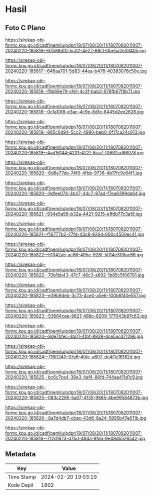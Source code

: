 # Hasil

## Foto C Plano

https://sirekap-obj-formc.kpu.go.id/cadf/pemilu/pdpr/18/07/08/20/11/1807082011007-20240220-185816--67b88df0-bc02-4e27-88c1-0be5a2e33405.jpg

https://sirekap-obj-formc.kpu.go.id/cadf/pemilu/pdpr/18/07/08/20/11/1807082011007-20240220-185817--646aa701-5d83-44ea-b476-40383076c50e.jpg

https://sirekap-obj-formc.kpu.go.id/cadf/pemilu/pdpr/18/07/08/20/11/1807082011007-20240220-185818--f9b69e79-cfe1-4c3f-bab3-978fb67f8b71.jpg

https://sirekap-obj-formc.kpu.go.id/cadf/pemilu/pdpr/18/07/08/20/11/1807082011007-20240220-185818--0c1a10f8-e3ac-4c9e-8d1e-8445d2ee2628.jpg

https://sirekap-obj-formc.kpu.go.id/cadf/pemilu/pdpr/18/07/08/20/11/1807082011007-20240220-185819--885c0d94-5cc2-4980-beb0-0f17ca24c813.jpg

https://sirekap-obj-formc.kpu.go.id/cadf/pemilu/pdpr/18/07/08/20/11/1807082011007-20240220-185819--4ad16144-4201-422f-8ca7-f0682cd88078.jpg

https://sirekap-obj-formc.kpu.go.id/cadf/pemilu/pdpr/18/07/08/20/11/1807082011007-20240220-185820--6d8e77de-74f0-4fbb-9736-4b17fc9c64f1.jpg

https://sirekap-obj-formc.kpu.go.id/cadf/pemilu/pdpr/18/07/08/20/11/1807082011007-20240220-185820--9dfee074-3b47-44c7-87ad-f7ea6399da64.jpg

https://sirekap-obj-formc.kpu.go.id/cadf/pemilu/pdpr/18/07/08/20/11/1807082011007-20240220-185821--934e5a59-b32a-4421-9215-e1fdb77c3a5f.jpg

https://sirekap-obj-formc.kpu.go.id/cadf/pemilu/pdpr/18/07/08/20/11/1807082011007-20240220-185821--f16777b2-27fd-43c8-926d-000c4500ec41.jpg

https://sirekap-obj-formc.kpu.go.id/cadf/pemilu/pdpr/18/07/08/20/11/1807082011007-20240220-185822--51ff42a5-ac86-495e-928f-5014e309ae86.jpg

https://sirekap-obj-formc.kpu.go.id/cadf/pemilu/pdpr/18/07/08/20/11/1807082011007-20240220-185822--70b1bb43-47c7-46c3-a692-1b85c5f06781.jpg

https://sirekap-obj-formc.kpu.go.id/cadf/pemilu/pdpr/18/07/08/20/11/1807082011007-20240220-185823--e39b9deb-3c73-4ce0-a5e6-100b6f40e557.jpg

https://sirekap-obj-formc.kpu.go.id/cadf/pemilu/pdpr/18/07/08/20/11/1807082011007-20240220-185823--53664cee-9821-488c-8209-177043b97c63.jpg

https://sirekap-obj-formc.kpu.go.id/cadf/pemilu/pdpr/18/07/08/20/11/1807082011007-20240220-185824--8de7bfec-3b01-41bf-8839-dce5acd71296.jpg

https://sirekap-obj-formc.kpu.go.id/cadf/pemilu/pdpr/18/07/08/20/11/1807082011007-20240220-185824--716ff240-37a6-4fdc-a607-dc4f1e16182d.jpg

https://sirekap-obj-formc.kpu.go.id/cadf/pemilu/pdpr/18/07/08/20/11/1807082011007-20240220-185825--bc6c7ce4-38e3-4af4-86fd-744aa411d1c9.jpg

https://sirekap-obj-formc.kpu.go.id/cadf/pemilu/pdpr/18/07/08/20/11/1807082011007-20240220-185825--083c2285-5a07-4135-9865-4be99584873b.jpg

https://sirekap-obj-formc.kpu.go.id/cadf/pemilu/pdpr/18/07/08/20/11/1807082011007-20240220-185826--8a7d4db7-cbac-43d6-8a24-5895b47e611b.jpg

https://sirekap-obj-formc.kpu.go.id/cadf/pemilu/pdpr/18/07/08/20/11/1807082011007-20240220-185816--712d1673-d7bd-484a-8fda-9e48db526542.jpg


## Metadata

| Key        | Value               |
| ---------- | ------------------- |
| Time Stamp | 2024-02-20 19:03:19 |
| Kode Dapil | 1802                |



